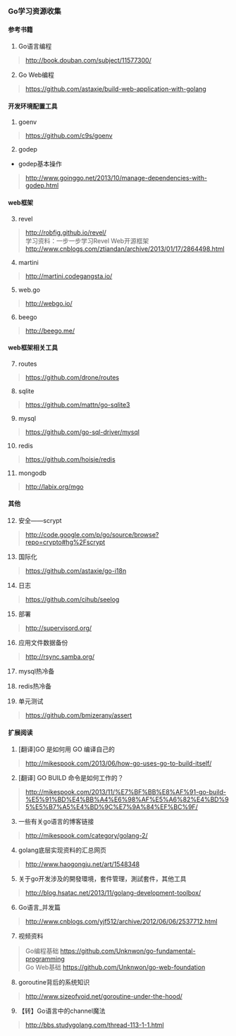 ### Go学习资源收集

#### 参考书籍
1. Go语言编程
> http://book.douban.com/subject/11577300/  

2. Go Web编程
> https://github.com/astaxie/build-web-application-with-golang  

#### 开发环境配置工具
1. goenv
> https://github.com/c9s/goenv  

2. godep
+ godep基本操作
> http://www.goinggo.net/2013/10/manage-dependencies-with-godep.html  

#### web框架
3. revel
> http://robfig.github.io/revel/  
> 学习资料：一步一步学习Revel Web开源框架  
> http://www.cnblogs.com/ztiandan/archive/2013/01/17/2864498.html  

4. martini
> http://martini.codegangsta.io/  

5. web.go
> http://webgo.io/  

6. beego
> http://beego.me/  

#### web框架相关工具
7. routes
> https://github.com/drone/routes  

8. sqlite
> https://github.com/mattn/go-sqlite3  

9. mysql
> https://github.com/go-sql-driver/mysql  

10. redis
> https://github.com/hoisie/redis  

11. mongodb
> http://labix.org/mgo  

#### 其他
12. 安全——scrypt
> http://code.google.com/p/go/source/browse?repo=crypto#hg%2Fscrypt  

13. 国际化
> https://github.com/astaxie/go-i18n  

14. 日志
> https://github.com/cihub/seelog  

15. 部署
> http://supervisord.org/  

16. 应用文件数据备份
> http://rsync.samba.org/  

17. mysql热冷备

18. redis热冷备

19. 单元测试
> https://github.com/bmizerany/assert  

#### 扩展阅读
1. [翻译]GO 是如何用 GO 编译自己的
> http://mikespook.com/2013/06/how-go-uses-go-to-build-itself/  

2. [翻译] GO BUILD 命令是如何工作的？
> http://mikespook.com/2013/11/%E7%BF%BB%E8%AF%91-go-build-%E5%91%BD%E4%BB%A4%E6%98%AF%E5%A6%82%E4%BD%95%E5%B7%A5%E4%BD%9C%E7%9A%84%EF%BC%9F/  

3. 一些有关go语言的博客链接
> http://mikespook.com/category/golang-2/  

4. golang底层实现资料的汇总网页
> http://www.haogongju.net/art/1548348  

5. 关于go开发涉及的開發環境，套件管理，測試套件，其他工具
> http://blog.hsatac.net/2013/11/golang-development-toolbox/  

6. Go语言_并发篇
> http://www.cnblogs.com/yjf512/archive/2012/06/06/2537712.html  

7. 视频资料
> Go编程基础 https://github.com/Unknwon/go-fundamental-programming  
> Go Web基础 https://github.com/Unknwon/go-web-foundation  

8. goroutine背后的系统知识
> http://www.sizeofvoid.net/goroutine-under-the-hood/  

9. 【转】Go语言中的channel魔法
> http://bbs.studygolang.com/thread-113-1-1.html  
